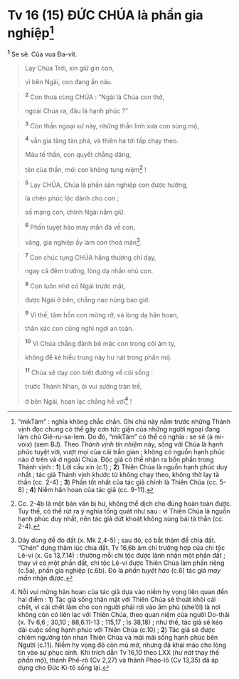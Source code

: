 # Tv 16 (15) ĐỨC CHÚA là phần gia nghiệp[^1]
<sup><b>1</b></sup> Se sẽ. Của vua Đa-vít. 
> Lạy Chúa Trời, xin giữ gìn con,
> 
> vì bên Ngài, con đang ẩn náu.
>


> <sup><b>2</b></sup> Con thưa cùng CHÚA : “Ngài là Chúa con thờ,
> 
> ngoài Chúa ra, đâu là hạnh phúc ?”
>


> <sup><b>3</b></sup> Còn thần ngoại xứ này, những thần linh xưa con sùng mộ,
>


> <sup><b>4</b></sup> vẫn gia tăng tàn phá, và thiên hạ tới tấp chạy theo.
> 
> Máu tế thần, con quyết chẳng dâng,
> 
> tên của thần, môi con không tụng niệm[^2] !
>


> <sup><b>5</b></sup> Lạy CHÚA, Chúa là phần sản nghiệp con được hưởng,
> 
> là chén phúc lộc dành cho con ;
> 
> số mạng con, chính Ngài nắm giữ.
>


> <sup><b>6</b></sup> Phần tuyệt hảo may mắn đã về con,
> 
> vâng, gia nghiệp ấy làm con thoả mãn[^3].
>


> <sup><b>7</b></sup> Con chúc tụng CHÚA hằng thương chỉ dạy,
> 
> ngay cả đêm trường, lòng dạ nhắn nhủ con.
>


> <sup><b>8</b></sup> Con luôn nhớ có Ngài trước mặt,
> 
> được Ngài ở bên, chẳng nao núng bao giờ.
>


> <sup><b>9</b></sup> Vì thế, tâm hồn con mừng rỡ, và lòng dạ hân hoan,
> 
> thân xác con cũng nghỉ ngơi an toàn.
>


> <sup><b>10</b></sup> Vì Chúa chẳng đành bỏ mặc con trong cõi âm ty,
> 
> không để kẻ hiếu trung này hư nát trong phần mộ.
>


> <sup><b>11</b></sup> Chúa sẽ dạy con biết đường về cõi sống :
> 
> trước Thánh Nhan, ôi vui sướng tràn trề,
> 
> ở bên Ngài, hoan lạc chẳng hề vơi[^4] !
>

[^1]: “<span class="hebrew-translit">mikTäm</span>” : nghĩa không chắc chắn. Ghi chú này nằm trước những Thánh vịnh đọc chung có thể gây cơn tức giận của những người ngoại đang làm chủ Giê-ru-sa-lem. Do đó, “<span class="hebrew-translit">mikTäm</span>” có thể có nghĩa : se sẽ (à mi-voix) (xem BJ). Theo <i>Thánh vịnh tín nhiệm</i> này, sống với Chúa là hạnh phúc tuyệt vời, vượt mọi của cải trần gian ; không có nguồn hạnh phúc nào ở trên và ở ngoài Chúa. Độc giả có thể nhận ra bốn phần trong Thánh vịnh : <b>1</b>) Lời cầu xin (c.1) ; <b>2</b>) Thiên Chúa là nguồn hạnh phúc duy nhất ; tác giả Thánh vịnh khước từ không chạy theo, không thờ lạy tà thần (cc. 2-4) ; <b>3</b>) Phần tốt nhất của tác giả chính là Thiên Chúa (cc. 5-8) ; <b>4</b>) Niềm hân hoan của tác giả (cc. 9-11).
[^2]: Cc. 2-4b là một bản văn bị hư, không thể dịch cho đúng hoàn toàn được. Tuy thế, có thể rút ra ý nghĩa tổng quát như sau : vì Thiên Chúa là nguồn hạnh phúc duy nhất, nên tác giả dứt khoát không sùng bái tà thần (cc. 2-4).
[^3]: Dây dùng để đo đất (x. Mk 2,4-5) ; sau đó, có bắt thăm để chia đất. “Chén” đựng thăm lúc chia đất. Tv 16,6b ám chỉ trường hợp của chi tộc Lê-vi (x. Gs 13,7.14) : thường mỗi chi tộc được lãnh nhận một phần đất ; thay vì có một phần đất, chi tộc Lê-vi được Thiên Chúa làm phần riêng (c.5a), phần gia nghiệp (c.6b). Đó là <i>phần tuyệt hảo</i> (c.6) tác giả <i>may mắn</i> nhận được.
[^4]: Nỗi vui mừng hân hoan của tác giả dựa vào niềm hy vọng liên quan đến hai điểm : <b>1</b>) Tác giả sống thân mật với Thiên Chúa sẽ thoát khỏi cái chết, vì cái chết làm cho con người phải rơi vào âm phủ (she’ôl) là nơi không còn có liên lạc với Thiên Chúa, theo quan niệm của người Do-thái (x. Tv 6,6 ; 30,10 ; 88,6.11-13 ; 115,17 ; Is 38,18) ; như thế, tác giả sẽ kéo dài cuộc sống hạnh phúc với Thiên Chúa (c.10) ; <b>2</b>) Tác giả sẽ được chiêm ngưỡng tôn nhan Thiên Chúa và mãi mãi sống hạnh phúc bên Người (c.11). Niềm hy vọng đó còn mù mờ, nhưng đã khai mào cho lòng tin vào sự phục sinh. Khi trích dẫn Tv 16,10 theo LXX (<i>hư nát</i> thay thế <i>phần mộ</i>), thánh Phê-rô (Cv 2,27) và thánh Phao-lô (Cv 13,35) đã áp dụng cho Đức Ki-tô sống lại.
